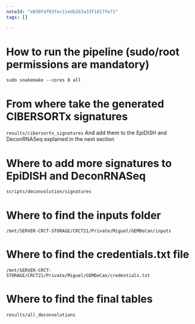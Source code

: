 ```yaml
---
noteId: "e830fdf03fec11edb2b3a33f1817fe71"
tags: []

---
```


# How to run the pipeline (sudo/root permissions are mandatory)
`sudo snakemake --cores 8 all`

# From where take the generated CIBERSORTx signatures
`results/cibersortx_signatures`
And add them to the EpiDISH and DeconRNASeq explained in the next section

# Where to add more signatures to EpiDISH and DeconRNASeq
`scripts/deconvolution/signatures`

# Where to find the inputs folder
`/mnt/SERVER-CRCT-STORAGE/CRCT21/Private/Miguel/GEMDeCan/inputs`

# Where to find the credentials.txt file
`/mnt/SERVER-CRCT-STORAGE/CRCT21/Private/Miguel/GEMDeCan/credentials.txt`

# Where to find the final tables
`results/all_deconvolutions`
